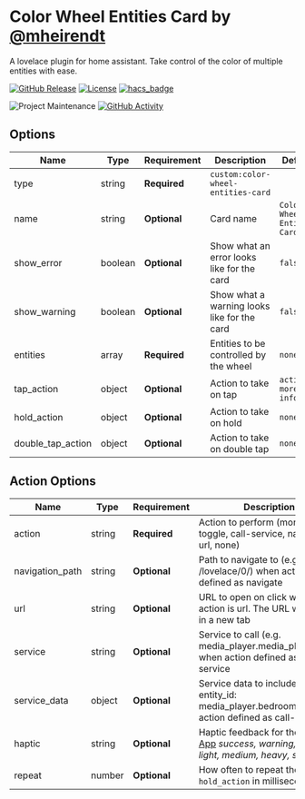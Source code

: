 # Color Wheel Entities Card by [@mheirendt](https://www.github.com/mheirendt)

A lovelace plugin for home assistant. Take control of the color of multiple entities with ease.

[![GitHub Release][releases-shield]][releases]
[![License][license-shield]](LICENSE.md)
[![hacs_badge](https://img.shields.io/badge/HACS-Default-orange.svg?style=for-the-badge)](https://github.com/custom-components/hacs)

![Project Maintenance][maintenance-shield]
[![GitHub Activity][commits-shield]][commits]

## Options

| Name              | Type    | Requirement  | Description                                 | Default                           |
| ----------------- | ------- | ------------ | ------------------------------------------- | --------------------------------- |
| type              | string  | **Required** | `custom:color-wheel-entities-card`          |                                   |
| name              | string  | **Optional** | Card name                                   | `Color Wheel Entities Card`       |
| show_error        | boolean | **Optional** | Show what an error looks like for the card  | `false`                           |
| show_warning      | boolean | **Optional** | Show what a warning looks like for the card | `false`                           |
| entities          | array   | **Required** | Entities to be controlled by the wheel      | `none`                            |
| tap_action        | object  | **Optional** | Action to take on tap                       | `action: more-info`               |
| hold_action       | object  | **Optional** | Action to take on hold                      | `none`                            |
| double_tap_action | object  | **Optional** | Action to take on double tap                | `none`                            |

## Action Options

| Name            | Type   | Requirement  | Description                                                                                                                            | Default     |
| --------------- | ------ | ------------ | -------------------------------------------------------------------------------------------------------------------------------------- | ----------- |
| action          | string | **Required** | Action to perform (more-info, toggle, call-service, navigate url, none)                                                                | `more-info` |
| navigation_path | string | **Optional** | Path to navigate to (e.g. /lovelace/0/) when action defined as navigate                                                                | `none`      |
| url             | string | **Optional** | URL to open on click when action is url. The URL will open in a new tab                                                                | `none`      |
| service         | string | **Optional** | Service to call (e.g. media_player.media_play_pause) when action defined as call-service                                               | `none`      |
| service_data    | object | **Optional** | Service data to include (e.g. entity_id: media_player.bedroom) when action defined as call-service                                     | `none`      |
| haptic          | string | **Optional** | Haptic feedback for the [Beta IOS App](http://home-assistant.io/ios/beta) _success, warning, failure, light, medium, heavy, selection_ | `none`      |
| repeat          | number | **Optional** | How often to repeat the `hold_action` in milliseconds.                                                                                 | `non`       |

[commits-shield]: https://img.shields.io/github/commit-activity/y/mheirendt/color-wheel-entities.svg?style=for-the-badge
[commits]: https://github.com/mheirendt/color-wheel-entities/commits/master
[devcontainer]: https://code.visualstudio.com/docs/remote/containers
[forum]: https://community.home-assistant.io/c/projects/frontend
[license-shield]: https://img.shields.io/github/license/mheirendt/color-wheel-entities.svg?style=for-the-badge
[maintenance-shield]: https://img.shields.io/maintenance/yes/2020.svg?style=for-the-badge
[releases-shield]: https://img.shields.io/github/release/mheirendt/color-wheel-entities.svg?style=for-the-badge
[releases]: https://github.com/mheirendt/color-wheel-entities/releases
